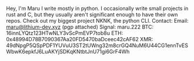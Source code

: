 Hey, I'm Maru
I write mostly in python. I occasionally write small projects in rust and C, but they usually aren't significant enough to have their own repos.
Check out my biggest project NKNK, the python CLI.
Contact:
Email: maru@lithium-dev.xyz (pgp attached)
Signal: maru.222
BTC: 16innLYQtz123HTwNLY3vScPmEVP7tob8u
ETH: 0x48994D78B7090367Aa20FD5470baDceec42cAF62 
XMR: 49dNpgP5QSpPDF1YUVuU3ST2tUWng32m8crGQ4NuM6U44CG1ennTvESWbwK6epkfJ6LuAKYjSDKqKNtbtJnU71gi6GrF4Wh



